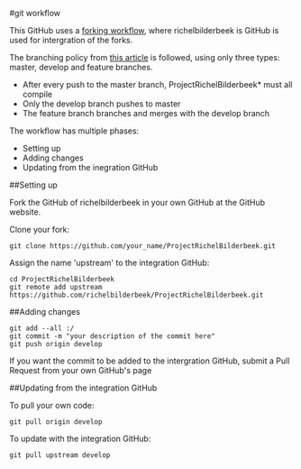 #git workflow


This GitHub uses a [forking workflow](https://www.atlassian.com/git/workflows#!workflow-forking), where richelbilderbeek is GitHub is used for intergration of the forks.

The branching policy from [this article](http://nvie.com/posts/a-successful-git-branching-model) is followed, using only
three types: master, develop and feature branches.
* After every push to the master branch, ProjectRichelBilderbeek* must all compile
* Only the develop branch pushes to master
* The feature branch branches and merges with the develop branch

The workflow has multiple phases:
- Setting up
- Adding changes
- Updating from the inegration GitHub

##Setting up

Fork the GitHub of richelbilderbeek in your own GitHub at the GitHub website.

Clone your fork:

```
git clone https://github.com/your_name/ProjectRichelBilderbeek.git
```

Assign the name 'upstream' to the integration GitHub:

```
cd ProjectRichelBilderbeek
git remote add upstream https://github.com/richelbilderbeek/ProjectRichelBilderbeek.git
```

##Adding changes

```
git add --all :/
git commit -m "your description of the commit here"
git push origin develop
```

If you want the commit to be added to the intergration GitHub, submit a Pull Request from your own GitHub's page

##Updating from the integration GitHub

To pull your own code:

```
git pull origin develop
```

To update with the integration GitHub:

```
git pull upstream develop
```
